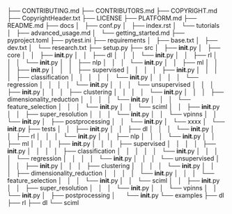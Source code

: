├── CONTRIBUTING.md
├── CONTRIBUTORS.md
├── COPYRIGHT.md
├── CopyrightHeader.txt
├── LICENSE
├── PLATFORM.md
├── README.md
├── docs
│   ├── conf.py
│   ├── index.rst
│   └── tutorials
│       ├── advanced_usage.md
│       └── getting_started.md
├── pyproject.toml
├── pytest.ini
├── requirements
│   ├── base.txt
│   ├── dev.txt
│   └── research.txt
├── setup.py
├── src
│   ├── __init__.py
│   ├── core
│   │   ├── __init__.py
│   │   ├── dl
│   │   │   └── __init__.py
│   │   ├── rl
│   │   │   └── __init__.py
│   │   ├── nlp
│   │   │   └── __init__.py
│   │   ├── ml
│   │   │   ├── __init__.py
│   │   │   ├── supervised
│   │   │   │   ├── __init__.py
│   │   │   │   ├── classification
│   │   │   │   │   └── __init__.py
│   │   │   │   └── regression
│   │   │   │       └── __init__.py
│   │   │   └── unsupervised
│   │   │       ├── __init__.py
│   │   │       ├── clustering
│   │   │       │   └── __init__.py
│   │   │       ├── dimensionality_reduction
│   │   │       │   └── __init__.py
│   │   │       └── feature_selection
│   │   │           └── __init__.py
│   │   └── sciml
│   │       ├── __init__.py
│   │       ├── super_resolution
│   │       │   └── __init__.py
│   │       └── vpinns
│   │           └── __init__.py
│   ├── postprocessing
│   │   └── __init__.py
│   └── xxxx
│       └── __init__.py
├── tests
│   │   ├── __init__.py
│   │   ├── dl
│   │   │   └── __init__.py
│   │   ├── rl
│   │   │   └── __init__.py
│   │   ├── nlp
│   │   │   └── __init__.py
│   │   ├── ml
│   │   │   ├── __init__.py
│   │   │   ├── supervised
│   │   │   │   ├── __init__.py
│   │   │   │   ├── classification
│   │   │   │   │   └── __init__.py
│   │   │   │   └── regression
│   │   │   │       └── __init__.py
│   │   │   └── unsupervised
│   │   │       ├── __init__.py
│   │   │       ├── clustering
│   │   │       │   └── __init__.py
│   │   │       ├── dimensionality_reduction
│   │   │       │   └── __init__.py
│   │   │       └── feature_selection
│   │   │           └── __init__.py
│   │   └── sciml
│   │       ├── __init__.py
│   │       ├── super_resolution
│   │       │   └── __init__.py
│   │       └── vpinns
│   │           └── __init__.py
│   ├── postprocessing
│       └── __init__.py
└── examples
    ├── dl
    ├── rl
    ├── dl
    └── sciml
